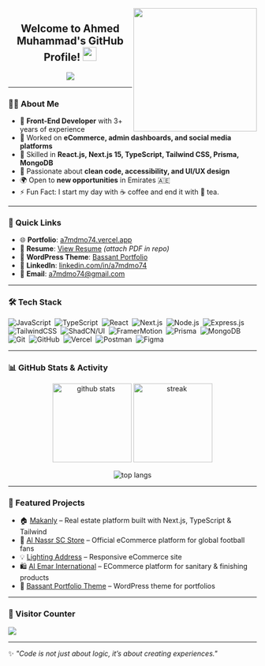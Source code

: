 <img width="250" align="right" src="https://c.tenor.com/_DOBjnGspYAAAAAM/code-coding.gif">

<h2 align="center">
  Welcome to Ahmed Muhammad's GitHub Profile! 
  <img src="https://media.giphy.com/media/hvRJCLFzcasrR4ia7z/giphy.gif" width="28">
</h2>

<p align="center">
  <img src="https://readme-typing-svg.herokuapp.com/?lines=Front-End+Developer;React.js+%7C+Next.js+%7C+TypeScript;Always+learning+new+technologies;Clean+Code+%26+Modern+UI%2FUX&font=Fira%20Code&center=true&width=500&height=45&color=f75c7e&vCenter=true&size=22">
</p>

---

### 👨‍💻 About Me
- 🏢 **Front-End Developer** with 3+ years of experience  
- 🔭 Worked on **eCommerce, admin dashboards, and social media platforms**  
- 🌱 Skilled in **React.js, Next.js 15, TypeScript, Tailwind CSS, Prisma, MongoDB**  
- 🎨 Passionate about **clean code, accessibility, and UI/UX design**  
- 🌍 Open to **new opportunities** in Emirates 🇦🇪  
- ⚡ Fun Fact: I start my day with ☕ coffee and end it with 🍵 tea.  

---

### 🔗 Quick Links
- 🌐 **Portfolio**: [a7mdmo74.vercel.app](https://a7mdmo74.vercel.app)  
- 📝 **Resume**: [View Resume](https://github.com/a7mdmo74) _(attach PDF in repo)_  
- 🎨 **WordPress Theme**: [Bassant Portfolio](https://bassant-portfolio.ahmedmuhammad.site/)  
- 💼 **LinkedIn**: [linkedin.com/in/a7mdmo74](https://www.linkedin.com/in/a7mdmo74)  
- 📧 **Email**: [a7mdmo74@gmail.com](mailto:a7mdmo74@gmail.com)  

---

### 🛠️ Tech Stack

![JavaScript](https://img.shields.io/badge/-JavaScript-05122A?style=flat&logo=javascript)&nbsp;
![TypeScript](https://img.shields.io/badge/-TypeScript-05122A?style=flat&logo=typescript)&nbsp;
![React](https://img.shields.io/badge/-React-05122A?style=flat&logo=react)&nbsp;
![Next.js](https://img.shields.io/badge/-Next.js-05122A?style=flat&logo=next.js)&nbsp;
![Node.js](https://img.shields.io/badge/-Node.js-05122A?style=flat&logo=node.js)&nbsp;
![Express.js](https://img.shields.io/badge/-Express-05122A?style=flat&logo=express)&nbsp;  
![TailwindCSS](https://img.shields.io/badge/-TailwindCSS-05122A?style=flat&logo=tailwindcss)&nbsp;
![ShadCN/UI](https://img.shields.io/badge/-ShadCN%2FUI-05122A?style=flat&logo=react)&nbsp;
![FramerMotion](https://img.shields.io/badge/-Framer%20Motion-05122A?style=flat&logo=framer)&nbsp;
![Prisma](https://img.shields.io/badge/-Prisma-05122A?style=flat&logo=prisma)&nbsp;
![MongoDB](https://img.shields.io/badge/-MongoDB-05122A?style=flat&logo=mongodb)&nbsp;  
![Git](https://img.shields.io/badge/-Git-05122A?style=flat&logo=git)&nbsp;
![GitHub](https://img.shields.io/badge/-GitHub-05122A?style=flat&logo=github)&nbsp;
![Vercel](https://img.shields.io/badge/-Vercel-05122A?style=flat&logo=vercel)&nbsp;
![Postman](https://img.shields.io/badge/-Postman-05122A?style=flat&logo=postman)&nbsp;
![Figma](https://img.shields.io/badge/-Figma-05122A?style=flat&logo=figma)&nbsp;

---

### 📊 GitHub Stats & Activity

<p align="center">
  <img src="https://github-readme-stats.vercel.app/api?username=a7mdmo74&show_icons=true&theme=radical" alt="github stats" height="160"/>
  <img src="https://github-readme-streak-stats.herokuapp.com/?user=a7mdmo74&theme=radical" alt="streak" height="160"/>
</p>

<p align="center">
  <img src="https://github-readme-stats.vercel.app/api/top-langs/?username=a7mdmo74&layout=compact&theme=radical" alt="top langs"/>
</p>

---

### 🌟 Featured Projects
- 🏠 [Makanly](https://www.makanly.com/) – Real estate platform built with Next.js, TypeScript & Tailwind  
- 🛒 [Al Nassr SC Store](https://store.alnassr.sa/) – Official eCommerce platform for global football fans  
- 💡 [Lighting Address](https://lightingaddress.com/) – Responsive eCommerce site  
- 🛍️ [Al Emar International](https://shop.al-emar.com/) – ECommerce platform for sanitary & finishing products  
- 🎨 [Bassant Portfolio Theme](https://bassant-portfolio.ahmedmuhammad.site/) – WordPress theme for portfolios  

---

### 👀 Visitor Counter
<a href="https://komarev.com/ghpvc/?username=a7mdmo74&style=for-the-badge">
    <img src="https://komarev.com/ghpvc/?username=a7mdmo74&style=for-the-badge">
</a>

---

✨ _"Code is not just about logic, it’s about creating experiences."_  
